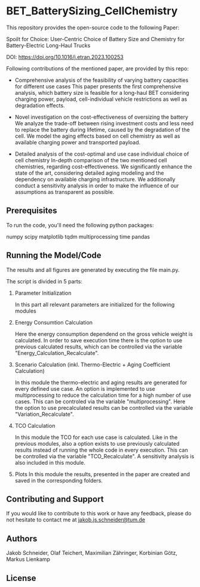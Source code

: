 # BET_BatterySizing_CellChemistry

This repository provides the open-source code to the following Paper:

Spoilt for Choice: User-Centric Choice of Battery Size and Chemistry for Battery-Electric Long-Haul Trucks

DOI: https://doi.org/10.1016/j.etran.2023.100253

Following contributions of the mentioned paper, are provided by this repo:

- Comprehensive analysis of the feasibility of varying battery capacities for different use cases
This paper presents the first comprehensive analysis, which battery size is feasible for a long-haul BET considering charging power, payload, cell-individual vehicle restrictions as well as degradation effects.

- Novel investigation on the cost-effectiveness of oversizing the battery
We analyze the trade-off between rising investment costs and less need to replace the battery during lifetime, caused by the degradation of the cell. We model the aging effects based on cell chemistry as well as available charging power and transported payload.
	
- Detailed analysis of the cost-optimal and use case individual choice of cell chemistry
In-depth comparison of the two mentioned cell chemistries, regarding cost-effectiveness. We significantly enhance the state of the art, considering detailed aging modeling and the dependency on available charging infrastructure. We additionally conduct a sensitivity analysis in order to make the influence of our assumptions as transparent as possible.

## Prerequisites
To run the code, you'll need the following python packages:

numpy
scipy
matplotlib
tqdm
multiprocessing
time
pandas

  
## Running the Model/Code
The results and all figures are generated by executing the file main.py. 

The script is divided in 5 parts:
  1. Parameter Initialization
     
     	In this part all relevant parameters are initialized for the following modules
     
  2. Energy Consumtion Calculation
     
     	Here the energy consumption dependend on the gross vehicle weight is calculated. In order to save execution time there is the option to use previous calculated 	results, which can be controlled via the variable "Energy_Calculation_Recalculate".
     
  3. Scenario Calculation (inkl. Thermo-Electric + Aging Coefficient Calculation)
     
     	In this module the thermo-electric and aging results are generated for every defined use case. An option is implemented to use multiprocessing to reduce the 		calculation time for a high number of use cases. This can be controled via the variable "multiprocessing". Here the option to use precalculated results can be 		controlled via the variable "Variation_Recalculate".
     
  4. TCO Calculation
     
     	In this module the TCO for each use case is calculated. Like in the previous modules, also a option exists to use previously calculated results instead of running 	the whole code in every execution. This can be controlled via the variable "TCO_Recalculate". A sensitivity analysis is also included in this module.

5. Plots
   	In this module the results, presented in the paper are created and saved in the corresponding folders.


  
## Contributing and Support
  
If you would like to contribute to this work or have any feedback, please do not hesitate to contact me at jakob.js.schneider@tum.de
  

## Authors
Jakob Schneider, Olaf Teichert, Maximilian Zähringer, Korbinian Götz, Markus Lienkamp
  
## License
